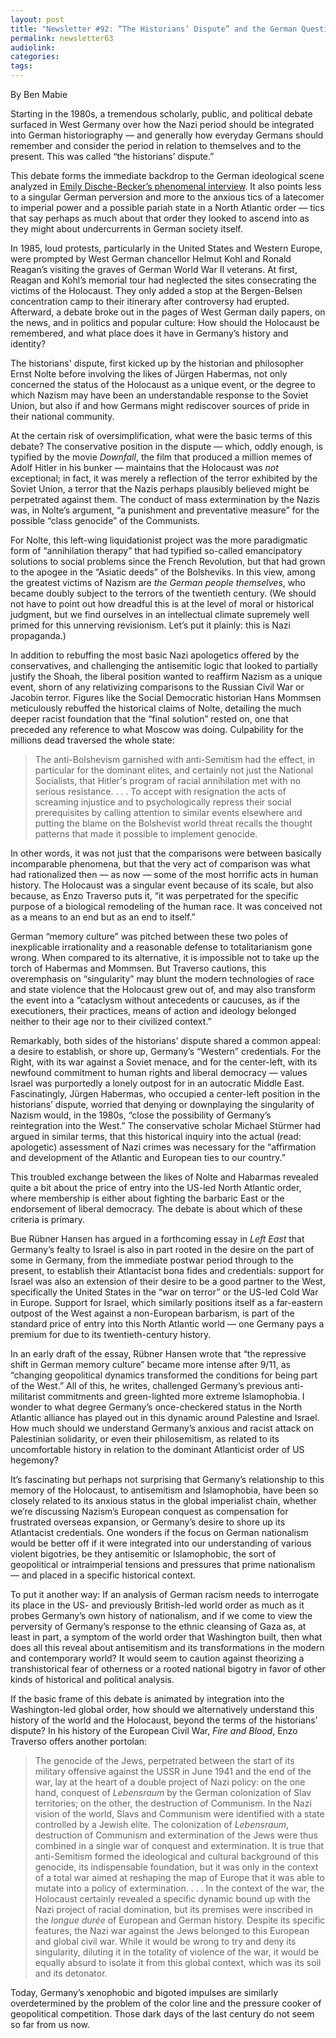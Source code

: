 ```yaml
---
layout: post
title: "Newsletter #92: “The Historians’ Dispute” and the German Question w/ Emily Dische-Becker"
permalink: newsletter63
audiolink: 
categories: 
tags: 
--- 
```


By Ben Mabie

Starting in the 1980s, a tremendous scholarly, public, and political debate surfaced in West Germany over how the Nazi period should be integrated into German historiography — and generally how everyday Germans should remember and consider the period in relation to themselves and to the present. This was called “the historians’ dispute.” 

This debate forms the immediate backdrop to the German ideological scene analyzed in [Emily Dische-Becker’s phenomenal interview](https://thedigradio.com/podcast/the-german-question-w-emily-dische-becker). It also points less to a singular German perversion and more to the anxious tics of a latecomer to imperial power and a possible pariah state in a North Atlantic order — tics that say perhaps as much about that order they looked to ascend into as they might about undercurrents in German society itself.  

In 1985, loud protests, particularly in the United States and Western Europe, were prompted by West German chancellor Helmut Kohl and Ronald Reagan’s visiting the graves of German World War II veterans. At first, Reagan and Kohl’s memorial tour had neglected the sites consecrating the victims of the Holocaust. They only added a stop at the Bergen-Belsen concentration camp to their itinerary after controversy had erupted. Afterward, a debate broke out in the pages of West German daily papers, on the news, and in politics and popular culture: How should the Holocaust be remembered, and what place does it have in Germany’s history and identity? 

The historians' dispute, first kicked up by the historian and philosopher Ernst Nolte before involving the likes of Jürgen Habermas, not only concerned the status of the Holocaust as a unique event, or the degree to which Nazism may have been an understandable response to the Soviet Union, but also if and how Germans might rediscover sources of pride in their national community. 

At the certain risk of oversimplification, what were the basic terms of this debate? The conservative position in the dispute — which, oddly enough, is typified by the movie *Downfall*, the film that produced a million memes of Adolf Hitler in his bunker — maintains that the Holocaust was *not* exceptional; in fact, it was merely a reflection of the terror exhibited by the Soviet Union, a terror that the Nazis perhaps plausibly believed might be perpetrated against them. The conduct of mass extermination by the Nazis was, in Nolte’s argument, “a punishment and preventative measure” for the possible “class genocide” of the Communists. 

For Nolte, this left-wing liquidationist project was the more paradigmatic form of “annihilation therapy” that had typified so-called emancipatory solutions to social problems since the French Revolution, but that had grown to the apogee in the “Asiatic deeds” of the Bolsheviks. In this view, among the greatest victims of Nazism are *the German people themselves*, who became doubly subject to the terrors of the twentieth century. (We should not have to point out how dreadful this is at the level of moral or historical judgment, but we find ourselves in an intellectual climate supremely well primed for this unnerving revisionism. Let’s put it plainly: this is Nazi propaganda.) 

In addition to rebuffing the most basic Nazi apologetics offered by the conservatives, and challenging the antisemitic logic that looked to partially justify the Shoah, the liberal position wanted to reaffirm Nazism as a unique event, shorn of any relativizing comparisons to the Russian Civil War or Jacobin terror. Figures like the Social Democratic historian Hans Mommsen meticulously rebuffed the historical claims of Nolte, detailing the much deeper racist foundation that the “final solution” rested on, one that preceded any reference to what Moscow was doing. Culpability for the millions dead traversed the whole state: 


> The anti-Bolshevism garnished with anti-Semitism had the effect, in particular for the dominant elites, and certainly not just the National Socialists, that Hitler's program of racial annihilation met with no serious resistance. . . . To accept with resignation the acts of screaming injustice and to psychologically repress their social prerequisites by calling attention to similar events elsewhere and putting the blame on the Bolshevist world threat recalls the thought patterns that made it possible to implement genocide.  

In other words, it was not just that the comparisons were between basically incomparable phenomena, but that the very act of comparison was what had rationalized then — as now — some of the most horrific acts in human history. The Holocaust was a singular event because of its scale, but also because, as Enzo Traverso puts it, “it was perpetrated for the specific purpose of a biological remodeling of the human race. It was conceived not as a means to an end but as an end to itself.” 

German “memory culture” was pitched between these two poles of inexplicable irrationality and a reasonable defense to totalitarianism gone wrong. When compared to its alternative, it is impossible not to take up the torch of Habermas and Mommsen. But Traverso cautions, this overemphasis on “singularity” may blunt the modern technologies of race and state violence that the Holocaust grew out of, and may also transform the event into a “cataclysm without antecedents or caucuses, as if the executioners, their practices, means of action and ideology belonged neither to their age nor to their civilized context.”


Remarkably, both sides of the historians’ dispute shared a common appeal: a desire to establish, or shore up, Germany’s “Western” credentials. For the Right, with its war against a Soviet menace, and for the center-left, with its newfound commitment to human rights and liberal democracy — values Israel was purportedly a lonely outpost for in an autocratic Middle East. Fascinatingly, Jürgen Habermas, who occupied a center-left position in the historians’ dispute, worried that denying or downplaying the singularity of Nazism would, in the 1980s, “close the possibility of Germany’s reintegration into the West.” The conservative scholar Michael Stürmer had argued in similar terms, that this historical inquiry into the actual (read: apologetic) assessment of Nazi crimes was necessary for the “affirmation and development of the Atlantic and European ties to our country.” 

This troubled exchange between the likes of Nolte and Habarmas revealed quite a bit about the price of entry into the US-led North Atlantic order, where membership is either about fighting the barbaric East or the endorsement of liberal democracy. The debate is about which of these criteria is primary. 

Bue Rübner Hansen has argued in a forthcoming essay in *Left East* that Germany’s fealty to Israel is also in part rooted in the desire on the part of some in Germany, from the immediate postwar period through to the present, to establish their Atlantacist bona fides and credentials: support for Israel was also an extension of their desire to be a good partner to the West, specifically the United States in the “war on terror” or the US-led Cold War in Europe. Support for Israel, which similarly positions itself as a far-eastern outpost of the West against a non-European barbarism, is part of the standard price of entry into this North Atlantic world — one Germany pays a premium for due to its twentieth-century history. 

In an early draft of the essay, Rübner Hansen wrote that “the repressive shift in German memory culture” became more intense after 9/11, as “changing geopolitical dynamics transformed the conditions for being part of the West.” All of this, he writes, challenged Germany’s previous anti-militarist commitments and green-lighted more extreme Islamophobia. I wonder to what degree Germany’s once-checkered status in the North Atlantic alliance has played out in this dynamic around Palestine and Israel. How much should we understand Germany’s anxious and racist attack on Palestinian solidarity, or even their philosemitism, as related to its uncomfortable history in relation to the dominant Atlanticist order of US hegemony?


It’s fascinating but perhaps not surprising that Germany’s relationship to this memory of the Holocaust, to antisemitism and Islamophobia, have been so closely related to its anxious status in the global imperialist chain, whether we’re discussing Nazism’s European conquest as compensation for frustrated overseas expansion, or Germany’s desire to shore up its Atlantacist credentials. One wonders if the focus on German nationalism would be better off if it were integrated into our understanding of various violent bigotries, be they antisemitic or Islamophobic, the sort of geopolitical or intraimperial tensions and pressures that prime nationalism — and placed in a specific historical context. 

To put it another way: If an analysis of German racism needs to interrogate its place in the US- and previously British-led world order as much as it probes Germany’s own history of nationalism, and if we come to view the perversity of Germany’s response to the ethnic cleansing of Gaza as, at least in part, a symptom of the world order that Washington built, then what does all this reveal about antisemitism and its transformations in the modern and contemporary world? It would seem to caution against theorizing a transhistorical fear of otherness or a rooted national bigotry in favor of other kinds of historical and political analysis.


If the basic frame of this debate is animated by integration into the Washington-led global order, how should we alternatively understand this history of the world and the Holocaust, beyond the terms of the historians’ dispute? In his history of the European Civil War, *Fire and Blood*, Enzo Traverso offers another portolan: 


> The genocide of the Jews, perpetrated between the start of its military offensive against the USSR in June 1941 and the end of the war, lay at the heart of a double project of Nazi policy: on the one hand, conquest of *Lebensraum* by the German colonization of Slav territories; on the other, the destruction of Communism. In the Nazi vision of the world, Slavs and Communism were identified with a state controlled by a Jewish elite. The colonization of *Lebensraum*, destruction of Communism and extermination of the Jews were thus combined in a single war of conquest and extermination. It is true that anti-Semitism formed the ideological and cultural background of this genocide, its indispensable foundation, but it was only in the context of a total war aimed at reshaping the map of Europe that it was able to mutate into a policy of extermination. . . . In the context of the war, the Holocaust certainly revealed a specific dynamic bound up with the Nazi project of racial domination, but its premises were inscribed in the *longue durée* of European and German history. Despite its specific features, the Nazi war against the Jews belonged to this European and global civil war. While it would be wrong to try and deny its singularity, diluting it in the totality of violence of the war, it would be equally absurd to isolate it from this global context, which was its soil and its detonator. 

Today, Germany’s xenophobic and bigoted impulses are similarly overdetermined by the problem of the color line and the pressure cooker of geopolitical competition. Those dark days of the last century do not seem so far from us now. 

